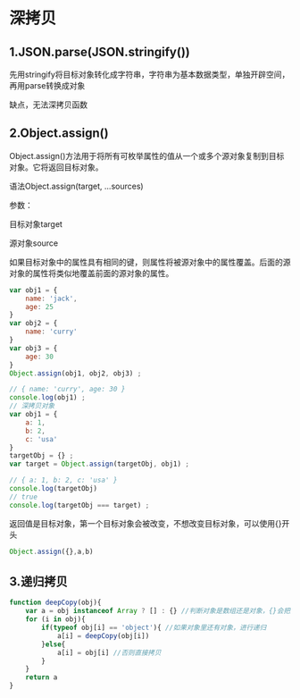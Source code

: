 # 深拷贝

## 1.JSON.parse(JSON.stringify())

先用stringify将目标对象转化成字符串，字符串为基本数据类型，单独开辟空间，再用parse转换成对象

缺点，无法深拷贝函数

## 2.Object.assign()

Object.assign()方法用于将所有可枚举属性的值从一个或多个源对象复制到目标对象。它将返回目标对象。

语法Object.assign(target, ...sources)

参数：

目标对象target

源对象source

如果目标对象中的属性具有相同的键，则属性将被源对象中的属性覆盖。后面的源对象的属性将类似地覆盖前面的源对象的属性。

```js
var obj1 = {
    name: 'jack',
    age: 25
}
var obj2 = {
    name: 'curry'
}
var obj3 = {
    age: 30
}
Object.assign(obj1, obj2, obj3) ;

// { name: 'curry', age: 30 }
console.log(obj1) ;
// 深拷贝对象
var obj1 = {
    a: 1,
    b: 2,
    c: 'usa'
}
targetObj = {} ;
var target = Object.assign(targetObj, obj1) ;

// { a: 1, b: 2, c: 'usa' }
console.log(targetObj)
// true
console.log(targetObj === target) ;
```

返回值是目标对象，第一个目标对象会被改变，不想改变目标对象，可以使用{}开头

```js
Object.assign({},a,b)
```

## 3.递归拷贝

```js
function deepCopy(obj){
    var a = obj instanceof Array ? [] : {} //判断对象是数组还是对象，{}会把数组转化成对现象
    for (i in obj){
        if(typeof obj[i] == 'object'){ //如果对象里还有对象，进行递归
            a[i] = deepCopy(obj[i])
        }else{
            a[i] = obj[i] //否则直接拷贝
        }
    }
    return a
}
```

